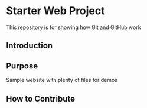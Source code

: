 # Starter Web Project

This repository is for showing how Git and GitHub work

## Introduction


## Purpose

Sample website with plenty of files for demos

## How to Contribute